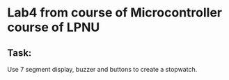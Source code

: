 # Lab4 from course of Microcontroller course of LPNU

## Task:

Use 7 segment display, buzzer and buttons to create a stopwatch.
